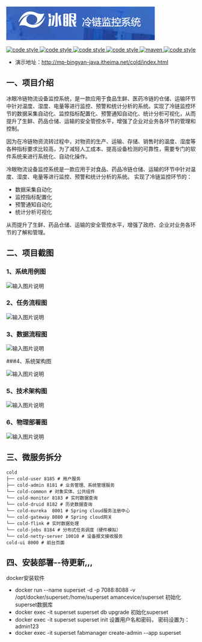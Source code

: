 ![](byll.png)

<p align="center">
  <a href="https://gitee.com/itxinfei">
    <img alt="code style" src="https://img.shields.io/badge/心飞为你飞-https%3A%2F%2Fgitee.com%2Fitxinfei-green">
  </a> 
  <a href="https://qm.qq.com/cgi-bin/qm/qr?k=9yLlyD1dRBL97xmBKw43zRt0-6xg8ohb&jump_from=webapi">
    <img alt="code style" src="https://img.shields.io/badge/QQ群-863662849-red">
  </a> 
  <a href="http://mail.qq.com/cgi-bin/qm_share?t=qm_mailme&email=f0hLSE9OTkdHTT8ODlEcEBI">
    <img alt="code style" src="https://img.shields.io/badge/mail-747011882@qq.com-red">
  </a> 

  <a href=" ">
    <img alt="code style" src="https://img.shields.io/badge/JDK-1.8%2B-brightgreen">
  </a> 
  <a href=" ">
    <img alt="maven" src="https://img.shields.io/badge/maven-3.6.3%2B-yellowgreen">
  </a>
  <a href=" ">
    <img alt="code style" src="https://img.shields.io/badge/license-Apache-green">
  </a> 
</p>

- 演示地址：http://mp-bingyan-java.itheima.net/cold/index.html

## 一、项目介绍
冰眼冷链物流设备监控系统，是一款应用于食品生鲜、医药冷链的仓储、运输环节中针对温度、湿度、电量等进行监控、预警和统计分析的系统。实现了冷链监控环节的数据采集自动化、监控指标配置化、预警通知自动化、统计分析可视化，从而提升了生鲜、药品仓储、运输的安全管控水平，增强了企业对业务各环节的管理和控制。

因为在冷链物资流转过程中，对物资的生产、运输、存储、销售时的温度、湿度等各种指标要求比较高，为了减轻人工成本、提高设备检测的可靠性，需要专门的软件系统来进行系统化、自动化操作。

冷眼物流设备监控系统是一款应用于对食品、药品冷链仓储、运输的环节中针对温度、湿度、电量等进行监控、预警和统计分析的系统。
实现了冷链监控环节的：

- 数据采集自动化
- 监控指标配置化
- 预警通知自动化
- 统计分析可视化

从而提升了生鲜、药品仓储、运输的安全管控水平，增强了政府、企业对业务各环节的了解和管理。
## 二、项目截图
### 1、系统用例图

![输入图片说明](https://images.gitee.com/uploads/images/2020/1010/103630_d143b566_800553.png "屏幕截图.png")

### 2、任务流程图

![输入图片说明](https://images.gitee.com/uploads/images/2020/1010/103650_bdf1fd98_800553.png "屏幕截图.png")

### 3、数据流程图

![输入图片说明](https://images.gitee.com/uploads/images/2020/1010/103707_487891f6_800553.png "屏幕截图.png")

###4、系统架构图 

![输入图片说明](https://images.gitee.com/uploads/images/2020/1010/103609_77a6ce43_800553.png "屏幕截图.png")

### 5、技术架构图

![输入图片说明](https://images.gitee.com/uploads/images/2020/1010/103756_08cb8093_800553.png "屏幕截图.png")

### 6、物理部署图

![输入图片说明](https://images.gitee.com/uploads/images/2020/1010/103814_dbd2081e_800553.png "屏幕截图.png")

## 三、微服务拆分

```
cold
├── cold-user 8185 # 用户服务
├── cold-admin 8181 # 业务管理、系统管理服务
└── cold-common # 对象实体、公共组件
└── cold-monitor 8183 # 实时数据查询
└── cold-druid 8182 # 历史数据查询
└── cold-eureka  8001 # Spring cloud服务注册中心
└── cold-gateway 8080 # Spring cloud网关
└── cold-flink # 实时数据处理
└── cold-jobs 8184 # 分布式任务调度（硬件模拟）
└── cold-netty-server 10010 # 设备报文接收服务
cold-ui 8000 # 前台页面
```

## 四、安装部署--待更新,,,
docker安装软件
- docker run --name superset -d -p 7088:8088 -v /opt/docker/superset:/home/superset amancevice/superset
初始化superset数据库
- docker exec -it superset superset db upgrade
初始化superset
- docker exec -it superset superset init
设置用户名和密码， 密码设置为： admin123
- docker exec -it superset fabmanager create-admin --app superset